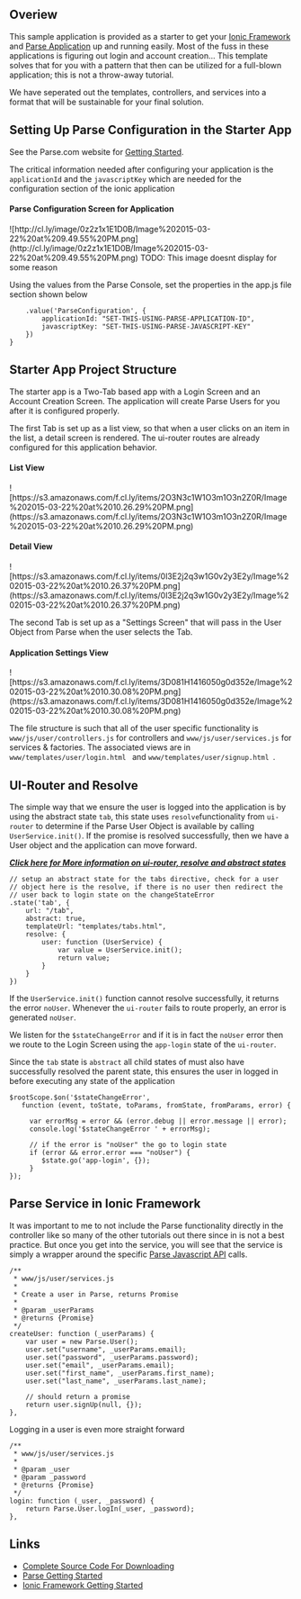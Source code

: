 ## Overiew
This sample application is provided as a starter to get your [Ionic Framework](http://ionicframework.com/getting-started/) and [Parse Application](https://parse.com/products/core) up and running easily. Most of the fuss in these applications is figuring out login and account creation... This template solves that for you with a pattern that then can be utilized for a full-blown application; this is not a throw-away tutorial.

We have seperated out the templates, controllers, and services into a format that will be sustainable for your final solution.

## Setting Up Parse Configuration in the Starter App
See the Parse.com website for [Getting Started](https://www.parse.com/apps/quickstart#parse_data/web/existing).

The critical information needed after configuring your application is the `applicationId` and the `javascriptKey` which are needed for the configuration section of the ionic application

<h4>Parse Configuration Screen for Application</h4>
![http://cl.ly/image/0z2z1x1E1D0B/Image%202015-03-22%20at%209.49.55%20PM.png](http://cl.ly/image/0z2z1x1E1D0B/Image%202015-03-22%20at%209.49.55%20PM.png)
TODO: This image doesnt display for some reason

Using the values from the Parse Console, set the properties in the app.js file section shown below

```javascript,linenums=true
    .value('ParseConfiguration', {
        applicationId: "SET-THIS-USING-PARSE-APPLICATION-ID",
        javascriptKey: "SET-THIS-USING-PARSE-JAVASCRIPT-KEY"
    })
}
```
## Starter App Project Structure
The starter app is a Two-Tab based app with a Login Screen and an Account Creation Screen. The application will create Parse Users for you after it is configured properly.

The first Tab is set up as a list view, so that when a user clicks on an item in the list, a detail screen is rendered. The ui-router routes are already configured for this application behavior.

<h4>List View</h4>
![https://s3.amazonaws.com/f.cl.ly/items/2O3N3c1W1O3m1O3n2Z0R/Image%202015-03-22%20at%2010.26.29%20PM.png](https://s3.amazonaws.com/f.cl.ly/items/2O3N3c1W1O3m1O3n2Z0R/Image%202015-03-22%20at%2010.26.29%20PM.png)
<h4>Detail View</h4>
![https://s3.amazonaws.com/f.cl.ly/items/0l3E2j2q3w1G0v2y3E2y/Image%202015-03-22%20at%2010.26.37%20PM.png](https://s3.amazonaws.com/f.cl.ly/items/0l3E2j2q3w1G0v2y3E2y/Image%202015-03-22%20at%2010.26.37%20PM.png)

The second Tab is set up as a "Settings Screen" that will pass in the User Object from Parse when the user selects the Tab.
<h4>Application Settings View</h4>
![https://s3.amazonaws.com/f.cl.ly/items/3D081H1416050g0d352e/Image%202015-03-22%20at%2010.30.08%20PM.png](https://s3.amazonaws.com/f.cl.ly/items/3D081H1416050g0d352e/Image%202015-03-22%20at%2010.30.08%20PM.png)

The file structure is such that all of the user specific functionality is `www/js/user/controllers.js` for controllers and `www/js/user/services.js` for services & factories. The associated views are in `www/templates/user/login.html ` and  `www/templates/user/signup.html `.

## UI-Router and Resolve
The simple way that we ensure the user is logged into the application is by using the abstract state `tab`, this state uses `resolve`functionality from `ui-router` to determine if the Parse User Object is available by calling `UserService.init()`. If the promise is resolved successfully, then we have a User object and the application can move forward.

[**_Click here for More information on ui-router, resolve and abstract states_**](https://github.com/angular-ui/ui-router/wiki/Nested-States-%26-Nested-Views)

```javascript,linenums=true
// setup an abstract state for the tabs directive, check for a user
// object here is the resolve, if there is no user then redirect the
// user back to login state on the changeStateError
.state('tab', {
    url: "/tab",
    abstract: true,
    templateUrl: "templates/tabs.html",
    resolve: {
        user: function (UserService) {
            var value = UserService.init();
            return value;
        }
    }
})
```
If the `UserService.init()` function cannot resolve successfully, it returns the error `noUser`. Whenever the `ui-router` fails to route properly, an error is generated `noUser`.

We listen for the `$stateChangeError` and if it is in fact the `noUser` error then we route to the Login Screen using the `app-login` state of the `ui-router`.

Since the `tab` state is  `abstract` all child states of must also have successfully resolved the parent state, this ensures the user in logged in before executing any state of the application

```javascript,linenums=true
$rootScope.$on('$stateChangeError',
   function (event, toState, toParams, fromState, fromParams, error) {

     var errorMsg = error && (error.debug || error.message || error);
     console.log('$stateChangeError ' + errorMsg);

     // if the error is "noUser" the go to login state
     if (error && error.error === "noUser") {
        $state.go('app-login', {});
     }
});
```
## Parse Service in Ionic Framework
It was important to me to not include the Parse functionality directly in the controller like so many of the other tutorials out there since in is not a best practice. But once you get into the service, you will see that the service is simply a wrapper around the specific [Parse Javascript API](https://parse.com/docs/js_guide#users) calls.
```javascript,linenums=true
/**
 * www/js/user/services.js
 *
 * Create a user in Parse, returns Promise
 *
 * @param _userParams
 * @returns {Promise}
 */
createUser: function (_userParams) {
    var user = new Parse.User();
    user.set("username", _userParams.email);
    user.set("password", _userParams.password);
    user.set("email", _userParams.email);
    user.set("first_name", _userParams.first_name);
    user.set("last_name", _userParams.last_name);

    // should return a promise
    return user.signUp(null, {});
},
```

Logging in a user is even more straight forward
```javascript,linenums=true
/**
 * www/js/user/services.js
 * 
 * @param _user
 * @param _password
 * @returns {Promise}
 */
login: function (_user, _password) {
    return Parse.User.logIn(_user, _password);
},
```
## Links
* [Complete Source Code For Downloading](https://github.com/aaronksaunders/parse-starter-ionic)
* [Parse Getting Started](https://parse.com/apps/quickstart#parse_data/web/new)
* [Ionic Framework Getting Started](http://ionicframework.com/getting-started)



